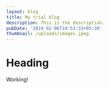 ```yaml
---
layout: blog
title: My trial blog
description: This is the description.
pubDate: '2024-02-06T19:53:33+05:30'
thumbnail: /uploads/images.jpeg
---
```

# Heading

Working!
